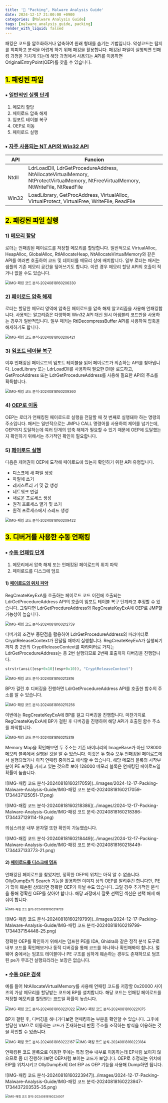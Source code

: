 ```yaml
---
title: '📑 "Packing", Malware Analysis Guide'
date: 2024-12-17 21:00:00 +0900
categories: [Malware Analysis Guide]
tags: [malware_analysis_guide, packing]
render_with_liquid: falsed
---
```


패킹은 코드를 암호화하거나 압축하여 원래 형태를 숨기는 기법입니다. 악성코드는 탐지를 회피하고 분석을 어렵게 하기 위해 패킹을 활용합니다. 패킹된 파일이 실행되면 언패킹 과정을 거치게 되는데 해당 과정에서 사용되는 API를 이용하면 OriginalEntryPoint(OEP)를 찾을 수 있습니다.

## <mark>1. 패킹된 파일</mark>

### ▪ <u>일반적인 실행 단계</u>

1. 메모리 할당
2. 페이로드 압축 해제
3. 임포트 테이블 복구
4. OEP로 이동
5. 페이로드 실행

### ▪ <u>자주 사용되는 NT API와 Win32 API</u>

| API   | Funcion                                                      |
| ----- | ------------------------------------------------------------ |
| Ntdll | LdrLoadDll, LdrGetProcedureAddress, NtAllocateVirtualMemory,<br />NtProtectVirtualMemory, NtFreeVirtualMemory, NtWriteFile, NtReadFile |
| Win32 | LoadLibrary, GetProcAddress, VirtualAlloc, VirtualProtect, VirtualFree, WriteFile, ReadFile |



## <mark>2. 패킹된 파일 실행</mark>

### 1) <u>메모리 할당</u>

로더는 언패킹된 페이로드를 저장할 메모리를 할당합니다. 일반적으로 VirtualAlloc, HeapAlloc, GlobalAlloc, RtlAllocateHeap, NtAllocateVirtualMemory와 같은 API를 여러번 호출하여 코드 및 데이터를 메모리 상에 배치합니다. 일부 로더는 패커는 샘플의 기존 메모리 공간을 덮어쓰기도 합니다. 이런 경우 메모리 할당 API의 호출이 적거나 없을 수도 있습니다.

<img src="../images/2024-12-17-Packing-Malware-Analysis-Guide/IMG-패킹 코드 분석-20240818160206330-1734437013936-1.png" alt="IMG-패킹 코드 분석-20240818160206330" style="zoom:80%;" />

### 2) <u>페이로드 압축 해제</u>

로더는 할당한 메모리 영역에 압축된 페이로드를 압축 해제 알고리즘을 사용해 언패킹합니다. 사용되는 알고리즘은 다양하며 Win32 API 대신 원시 어샘블리 코드만을 사용하는 경우가 일반적입니다. 일부 패커는 RtlDecompressBuffer API를 사용하여 압축을 해제하기도 합니다.

<img src="../images/2024-12-17-Packing-Malware-Analysis-Guide/IMG-패킹 코드 분석-20240818160206421-1734437029632-3.png" alt="IMG-패킹 코드 분석-20240818160206421" style="zoom:80%;" />

### 3) <u>임포트 테이블 복구</u>

이후 언패킹된 페이로드의 임포트 테이블을 읽어 페이로드가 의존하는 API를 찾아냅니다. LoadLibrary 또는 LdrLoadDll를 사용하여 필요한 Dll을 로드하고, GetProcAddress 또는 LdrGetProcedureAddress를 사용해 필요한 API의 주소를 획득합니다.

<img src="../images/2024-12-17-Packing-Malware-Analysis-Guide/IMG-패킹 코드 분석-20240818160209360-1734437040365-5.png" alt="IMG-패킹 코드 분석-20240818160209360" style="zoom:80%;" />

### 4) <u>OEP로 이동</u>

OEP는 로더가 언패킹된 페이로드로 실행을 전달할 때 첫 번째로 실행돼야 하는 명령의 주소입니다. 패커는 일반적으로는 JMP나 CALL 명령어를 사용하여 제어를 넘기는데, OEP까지 도달하는데 여러 단계의 압축 해제가 필요할 수 있기 때문에 OEP에 도달했는지 확인하기 위해서는 추가적인 확인이 필요합니다.

### 5) <u>페이로드 실행</u>

다음은 제어권이 OEP에 도착해 페이로드에 있는지 확인하기 위한 API 유형입니다.

- 디스크에 새 파일 생성
- 파일에 쓰기
- 레지스트리 키 및 값 생성
- 네트워크 연결
- 새로운 프로세스 생성
- 원격 프로세스 열기 및 쓰기
- 원격 프로세스에서 스레드 생성

<img src="../images/2024-12-17-Packing-Malware-Analysis-Guide/IMG-패킹 코드 분석-20240818160209422-1734437076160-7.png" alt="IMG-패킹 코드 분석-20240818160209422" style="zoom:80%;" />

## <mark>3. 디버거를 사용한 수동 언패킹</mark>

### ▪ <u>수동 언패킹 단계</u>

1. 메모리에서 압축 해제 또는 언패킹된 페이로드의 위치 파악
2. 페이로드를 디스크에 덤프

#### 1) <u>페이로드의 위치 파악</u>

RegCreateKeyExA를 호출하는 페이로드 코드 이전에 호출되는 LdrGetProcedureAddress API의 호출이 임포트 테이블 복구 단계라고 추정할 수 있습니다. 그렇다면 LdrGetProcdureAddress와 RegCreateKeyExA에 OEP로 JMP할 가능성이 높습니다.

<img src="../images/2024-12-17-Packing-Malware-Analysis-Guide/IMG-패킹 코드 분석-20240818160212759-1734437085942-9.png" alt="IMG-패킹 코드 분석-20240818160212759" style="zoom:80%;" />

디버거의 조건부 중단점을 활용하여 LdrGetProcedureAddress의 파라미터로 CryptReleaseContext가 전달될 때까지 실행합니다. RegCreateKeyExA가 실행되기까지 총 2번의 CryptReleaseContext를 파라미터로 가지는 LdrGetProcedureAddress는 총 2번 실행되므로 2번째 호출까지 디버깅을 진행합니다.

```python
strstr(ansi([esp+0x10](esp+0x10)), "CryptReleaseContext")
```

<img src="../images/2024-12-17-Packing-Malware-Analysis-Guide/IMG-패킹 코드 분석-20240818160212816-1734437105552-11.png" alt="IMG-패킹 코드 분석-20240818160212816" style="zoom:80%;" />

BP가 걸린 후 디버깅을 진행하면 LdrGetProcedureAddress API를 호출한 함수의 주소를 알 수 있습니다.

<img src="../images/2024-12-17-Packing-Malware-Analysis-Guide/IMG-패킹 코드 분석-20240818160215256-1734437113370-13.png" alt="IMG-패킹 코드 분석-20240818160215256" style="zoom:80%;" />

이번에는 RegCreateKeyExA에 BP를 걸고 디버깅을 진행합니다. 마찬가지로 RegCreateKeyExA에 BP가 걸린 후 디버깅을 진행하여 해당 API가 호출된 함수 주소를 파악합니다.

<img src="../images/2024-12-17-Packing-Malware-Analysis-Guide/IMG-패킹 코드 분석-20240818160215319-1734437117573-15.png" alt="IMG-패킹 코드 분석-20240818160215319" style="zoom:80%;" />

Memory Map을 확인해보면 두 주소는 기존 바이너리의 ImageBase가 아닌 128000 메모리 블록에서 실행된 것을 알 수 있습니다. 이것은 두 함수 모두 언패킹된 페이로드에서 실행되었거나 아직 언패킹 중이라고 해석할 수 있습니다. 해당 메모리 블록의 시작부분이 PE 포맷을 가지고 있는 것으로 보아 128000 메모리 블록은 언패킹된 페이로드일 확률이 높습니다.

![IMG-패킹 코드 분석-20240818160217059](../images/2024-12-17-Packing-Malware-Analysis-Guide/IMG-패킹 코드 분석-20240818160217059-1734437125051-17.png)

![IMG-패킹 코드 분석-20240818160218386](../images/2024-12-17-Packing-Malware-Analysis-Guide/IMG-패킹 코드 분석-20240818160218386-1734437129114-19.png)

의심스러운 내부 문자열 또한 확인이 가능했습니다.

![IMG-패킹 코드 분석-20240818160218449](../images/2024-12-17-Packing-Malware-Analysis-Guide/IMG-패킹 코드 분석-20240818160218449-1734437133773-21.png)

#### 2) <u>페이로드를 디스크에 덤프</u>

언패킹된 페이로드를 찾았지만, 정확한 OEP의 위치는 아직 알 수 없습니다. OllyDumpEx의 Search 기능을 활용하면 이미지 상의 OEP를 알려주긴 합니다만, PE가 많이 훼손된 상태라면 정확한 OEP가 아닐 수도 있습니다. 그럴 경우 추가적인 분석을 통해 정확한 OEP를 찾아야 합니다. 해당 과정에서 잘못 선택된 섹션은 선택 해제 해줘야 합니다.

<img src="../images/2024-12-17-Packing-Malware-Analysis-Guide/IMG-패킹 코드 분석-20240818160219728-1734437142678-23.png" alt="IMG-패킹 코드 분석-20240818160219728" style="zoom:67%;" />

![IMG-패킹 코드 분석-20240818160219799](../images/2024-12-17-Packing-Malware-Analysis-Guide/IMG-패킹 코드 분석-20240818160219799-1734437154448-25.png)

정확한 OEP를 확인하기 위해서는 덤프한 PE를 IDA, Ghidra와 같은 정적 분석 도구로 내부 코드를 확인해보거나 동적 디버깅을 통해 코드를 하나하나 확인해봐야 합니다. 멀웨어 중에서는 임포트 테이블이나 PE 구조를 심하게 훼손하는 경우도 존재하므로 덤프된 pe가 무조건 실행되리라는 보장은 없습니다.

### ▪ <u>수동 OEP 검색</u>

예를 들어 NtAllocateVirtualMemory를 사용해 언패킹 코드를 저장할 0x20000 사이즈의 가상 메모리를 할당받는 코드에 BP를 설치합니다. 해당 코드는 언패킹 페이로드를 저장할 메모리를 할당받는 코드일 확률이 높습니다.

<img src="../images/2024-12-17-Packing-Malware-Analysis-Guide/IMG-패킹 코드 분석-20240818160221022-1734437160458-27.png" alt="IMG-패킹 코드 분석-20240818160221022" style="zoom:80%;" />

<img src="../images/2024-12-17-Packing-Malware-Analysis-Guide/IMG-패킹 코드 분석-20240818160221075-1734437163950-29.png" alt="IMG-패킹 코드 분석-20240818160221075" style="zoom:80%;" />

BP가 걸린 후, 디버깅을 해나가다보면 언패킹하는 부분을 확인할 수 있습니다. 그후에 할당한 VM으로 이동하는 코드가 존재하는데 반환 주소를 조작하는 방식을 이용하는 것을 확인할 수 있습니다.

<img src="../images/2024-12-17-Packing-Malware-Analysis-Guide/IMG-패킹 코드 분석-20240818160222167-1734437167899-31.png" alt="IMG-패킹 코드 분석-20240818160222167" style="zoom:80%;" />

<img src="../images/2024-12-17-Packing-Malware-Analysis-Guide/IMG-패킹 코드 분석-20240818160223184-1734437172464-33.png" alt="IMG-패킹 코드 분석-20240818160223184" style="zoom:80%;" />

언패킹된 코드 블록으로 이동한 후에는 특정 함수 내부로 이동하는데 EP처럼 보이지 않으므로 좀 더 진행하다보면 OEP처럼 보이는 코드가 보입니다. OEP로 추정되는 위치에 EIP를 위치시키고 OllyDumpEx의 Get EIP as OEP 기능을 사용해 Dump하면 됩니다.

![IMG-패킹 코드 분석-20240818160223947](../images/2024-12-17-Packing-Malware-Analysis-Guide/IMG-패킹 코드 분석-20240818160223947-1734437203535-35.png)

<img src="../images/2024-12-17-Packing-Malware-Analysis-Guide/IMG-패킹 코드 분석-20240818160224007-1734437208332-37.png" alt="IMG-패킹 코드 분석-20240818160224007" style="zoom:67%;" />